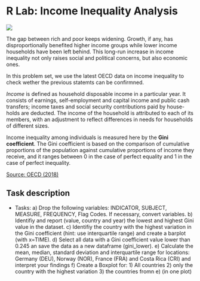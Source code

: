 # R Lab: Income Inequality Analysis

![](https://upload.wikimedia.org/wikipedia/sco/0/0d/OECD_logo_new.svg)


The gap between rich and poor keeps widening. Growth, if any, has disproportionally benefited higher income groups while lower income households have been left behind. This long-run increase in income inequality not only raises social and political concerns, but also economic ones. 

In this problem set, we use the latest OECD data on income inequality to check wether the previous statemts can be confirmned.  

*Income* is defined as household disposable income in a particular year. It consists of earnings, self-employment and capital income and public cash transfers; income taxes and social security contributions paid by house-holds are deducted. The income of the household is attributed to each of its members, with an adjustment to reflect differences in needs for households of different sizes. 

Income inequality among individuals is measured here by the **Gini coefficient**. The Gini coefficient is based on the comparison of cumulative proportions of the population against cumulative proportions of income they receive, and it ranges between 0 in the case of perfect equality and 1 in the case of perfect inequality. 

[Source: OECD (2018)](https://data.oecd.org/inequality/income-inequality.htm)

## Task description

 - Tasks:
    a) Drop the following variables: INDICATOR, SUBJECT, MEASURE, FREQUENCY, Flag Codes. If necessary, convert variables.
    b) Identifiy and report (value, country and year) the lowest and highest Gini value in the dataset. 
    c) Identifiy the country with the highest variation in the Gini coefficient (hint: use interquartile range) and create a barplot (with x=TIME). 
    d) Select all data with a Gini coefficient value lower than 0.245 an save the data as a new dataframe (gini_lower).
    e) Calculate the mean, median, standard deviation and interquartile range for locations: 
        Germany (DEU), Norway (NOR), France (FRA) and Costa Rica (CRI) and interpret your findings
    f) Create a Boxplot for:
        1) All countries
        2) only the country with the highest variation
        3) the countries fromn e) (in one plot)
